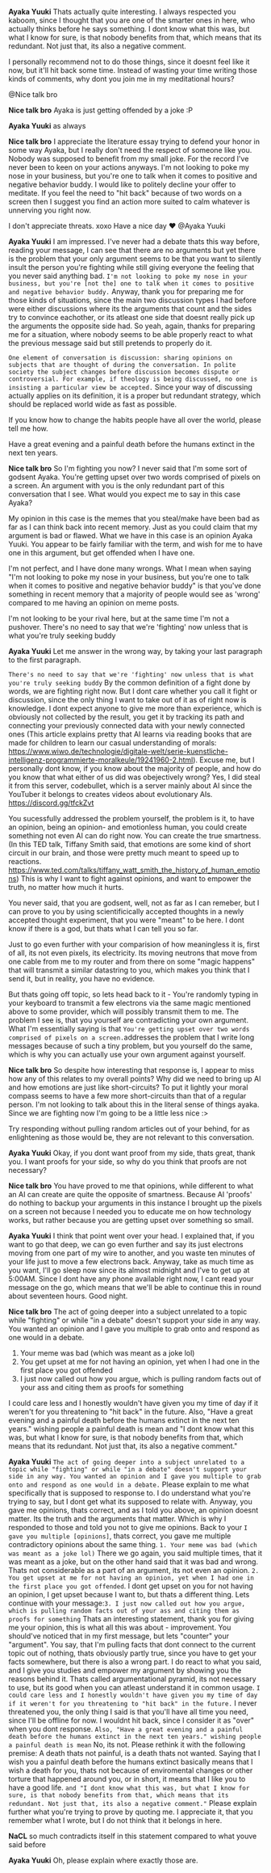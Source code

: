 **Ayaka Yuuki**
Thats actually quite interesting. I always respected you kaboom, since I thought that you are one of the smarter ones in here, who actually thinks before he says something. 
I dont know what this was, but what I know for sure, is that nobody benefits from that, which means that its redundant. Not just that, its also a negative comment.

I personally recommend not to do those things, since it doesnt feel like it now, but it'll hit back some time.
Instead of wasting your time writing those kinds of comments, why dont you join me in my meditational hours?

@Nice talk bro


**Nice talk bro**
Ayaka is just getting offended by a joke :P
 

**Ayaka Yuuki**
as always


**Nice talk bro**
I appreciate the literature essay trying to defend your honor in some way Ayaka, but I really don't need the respect of someone like you. Nobody was supposed to benefit from my small joke. For the record I've never been to keen on your actions anyways. I'm not looking to poke my nose in your business, but you're one to talk when it comes to positive and negative behavior buddy.
I would like to politely decline your offer to meditate. If you feel the need to "hit back" because of two words on a screen then I suggest you find an action more suited to calm whatever is unnerving you right now. 

I don't appreciate threats. 
xoxo Have a nice day :heart:
@Ayaka Yuuki


**Ayaka Yuuki**
I am impressed. I've never had a debate thats this way before, reading your message, I can see that there are no arguments but yet there is the problem that your only argument seems to be that you want to silently insult the person you're fighting while still giving everyone the feeling that you never said anything bad. `I'm not looking to poke my nose in your business, but you're [not the] one to talk when it comes to positive and negative behavior buddy.`
Anyway, thank you for preparing me for those kinds of situations, since the main two discussion types I had before were either discussions where its the arguments that count and the sides try to convince eachother, or its atleast one side that doesnt really pick up the arguments the opposite side had.
So yeah, again, thanks for preparing me for a situation, where nobody seems to be able properly react to what the previous message said but still pretends to properly do it.

`One element of conversation is discussion: sharing opinions on subjects that are thought of during the conversation. In polite society the subject changes before discussion becomes dispute or controversial. For example, if theology is being discussed, no one is insisting a particular view be accepted.`
Since your way of discussing actually applies on its definition, it is a proper but redundant strategy, which should be replaced world wide as fast as possible.

If you know how to change the habits people have all over the world, please tell me how.


Have a great evening and a painful death before the humans extinct in the next ten years.


**Nice talk bro**
So I'm fighting you now? I never said that I'm some sort of godsent Ayaka. You're getting upset over two words comprised of pixels on a screen. An argument with you is the only redundant part of this conversation that I see. What would you expect me to say in this case Ayaka?

My opinion in this case is the memes that you steal/make have been bad as far as I can think back into recent memory. Just as you could claim that my argument is bad or flawed. What we have in this case is an opinion Ayaka Yuuki. You appear to be fairly familiar with the term, and wish for me to have one in this argument, but get offended when I have one.

I'm not perfect, and I have done many wrongs. What I mean when saying "I'm not looking to poke my nose in your business, but you're one to talk when it comes to positive and negative behavior buddy" is that you've done something in recent memory that a majority of people would see as 'wrong' compared to me having an opinion on meme posts. 

I'm not looking to be your rival here, but at the same time I'm not a pushover.
There's no need to say that we're 'fighting' now unless that is what you're truly seeking buddy


**Ayaka Yuuki**
Let me answer in the wrong way, by taking your last paragraph to the first paragraph.

`There's no need to say that we're 'fighting' now unless that is what you're truly seeking buddy` By the common definition of a fight done by words, we are fighting right now. But I dont care whether you call it fight or discussion, since the only thing I want to take out of it as of right now is knowledge. I dont expect anyone to give me more than experience, which is obviously not collected by the result, you get it by tracking its path and connecting your previously connected data with your newly connected ones (This article explains pretty that AI learns via reading books that are made for children to learn our casual understanding of morals: https://www.wiwo.de/technologie/digitale-welt/serie-kuenstliche-intelligenz-programmierte-moralkeule/19241960-2.html).
Excuse me, but I personally dont know, if you know about the majority of people, and how do you know that what either of us did was obejectively wrong? Yes, I did steal it from this server, codebullet, which is a server mainly about AI since the YouTuber it belongs to creates videos about evolutionary AIs. https://discord.gg/tfckZvt

You sucessfully addressed the problem yourself, the problem is it, to have an opinion, being an opinion- and emotionless human, you could create something not even AI can do right now. You can create the true smartness. (In this TED talk, Tiffany Smith said, that emotions are some kind of short circuit in our brain, and those were pretty much meant to speed up to reactions. https://www.ted.com/talks/tiffany_watt_smith_the_history_of_human_emotions) This is why I want to fight against opinions, and want to empower the truth, no matter how much it hurts.

You never said, that you are godsent, well, not as far as I can remeber, but I can prove to you by using scientificically accepted thoughts in a newly accepted thought experiment, that you were "meant" to be here. I dont know if there is a god, but thats what I can tell you so far. 

Just to go even further with your comparision of how meaningless it is, first of all, its not even pixels, its electricity. Its moving neutrons that move from one cable from me to my router and from there on some "magic happens" that will transmit a similar datastring to you, which makes you think that I send it, but in reality, you have no evidence.

But thats going off topic, so lets head back to it - You're randomly typing in your keyboard to transmit a few electrons via the same magic mentioned above to some provider, which will possibly transmit them to me. The problem I see is, that you yourself are contradicting your own argument. What I'm essentially saying is that `You're getting upset over two words comprised of pixels on a screen.`addresses the problem that I write long messages because of such a tiny problem, but you yourself do the same, which is why you can actually use your own argument against yourself.


**Nice talk bro**
So despite how interesting that response is, I appear to miss how any of this relates to my overall points? Why did we need to bring up AI and how emotions are just like short-circuits? To put it lightly your moral compass seems to have a few more short-circuits than that of a regular person. I'm not looking to talk about this in the literal sense of things ayaka. Since we are fighting now I'm going to be a little less nice :> 

Try responding without pulling random articles out of your behind, for as enlightening as those would be, they are not relevant to this conversation.


**Ayaka Yuuki**
Okay, if you dont want proof from my side, thats great, thank you. I want proofs for your side, so why do you think that proofs are not necessary?


**Nice talk bro**
You have proved to me that opinions, while different to what an AI can create are quite the opposite of smartness.
Because AI 'proofs' do nothing to backup your arguments in this instance
I brought up the pixels on a screen not because I needed you to educate me on how technology works, but rather because you are getting upset over something so small.


**Ayaka Yuuki**
I think that point went over your head. I explained that, if you want to go that deep, we can go even further and say its just electrons moving from one part of my wire to another, and you waste ten minutes of your life just to move a few electrons back.
Anyway, take as much time as you want, I'll go sleep now since its almost midnight and I've to get up at 5:00AM. Since I dont have any phone available right now, I cant read your message on the go, which means that we'll be able to continue this in round about seventeen hours.
Good night.


**Nice talk bro**
The act of going deeper into a subject unrelated to a topic while "fighting" or while "in a debate" doesn't support your side in any way. You wanted an opinion and I gave you multiple to grab onto and respond as one would in a debate.

1. Your meme was bad (which was meant as a joke lol)
2. You get upset at me for not having an opinion, yet when I had one in the first place you got offended
3. I just now called out how you argue, which is pulling random facts out of your ass and citing them as proofs for something

I could care less and I honestly wouldn't have given you my time of day if it weren't for you threatening to "hit back" in the future.
Also,
"Have a great evening and a painful death before the humans extinct in the next ten years."
wishing people a painful death is mean and "I dont know what this was, but what I know for sure, is that nobody benefits from that, which means that its redundant. Not just that, its also a negative comment."


**Ayaka Yuuki**
`The act of going deeper into a subject unrelated to a topic while "fighting" or while "in a debate" doesn't support your side in any way. You wanted an opinion and I gave you multiple to grab onto and respond as one would in a debate.` Please explain to me what specifically that is supposed to response to. I do understand what you're trying to say, but I dont get what its supposed to relate with. Anyway, you gave me opinions, thats correct, and as I told you above, an opinion doesnt matter. Its the truth and the arguments that matter. Which is why I responded to those and told you not to give me opinions. Back to your `I gave you multiple [opinions]`, thats correct, you gave me multiple contradictory opinions about the same thing. `1. Your meme was bad (which was meant as a joke lol)` There we go again, you said multiple times, that it was meant as a joke, but on the other hand said that it was bad and wrong. Thats not considerable as a part of an argument, its not even an opinion. `2. You get upset at me for not having an opinion, yet when I had one in the first place you got offended`. I dont get upset on you for not having an opinion, I get upset because I want to, but thats a different thing.
Lets continue with your message:`3. I just now called out how you argue, which is pulling random facts out of your ass and citing them as proofs for something` Thats an interesting statement, thank you for giving me your opinion, this is what all this was about - improvement. You should've noticed that in my first message, but lets "counter" your "argument". You say, that I'm pulling facts that dont connect to the current topic out of nothing, thats obviously partly true, since you have to get your facts somewhere, but there is also a wrong part. I do react to what you said, and I give you studies and empower my argument by showing you the reasons behind it. Thats called argumentational pyramid, its not necessary to use, but its good when you can atleast understand it in common usage.
`I could care less and I honestly wouldn't have given you my time of day if it weren't for you threatening to "hit back" in the future.` I never threatened you, the only thing I said is that you'll have all time you need, since I'll be offline for now. I wouldnt hit back, since I consider it as "over" when you dont response.
`Also,
"Have a great evening and a painful death before the humans extinct in the next ten years."
wishing people a painful death is mean` No, its not. Please rethink it with the following premise: A death thats not painful, is a death thats not wanted. Saying that I wish you a painful death before the humans extinct basically means that I wish a death for you, thats not because of enviromental changes or other torture that happened around you, or in short, it means that I like you to have a good life.
`and "I dont know what this was, but what I know for sure, is that nobody benefits from that, which means that its redundant. Not just that, its also a negative comment."` Please explain further what you're trying to prove by quoting me. I appreciate it, that you remember what I wrote, but I do not think that it belongs in here.


**NaCL**
so much contradicts itself in this statement compared to what youve said before


**Ayaka Yuuki**
Oh, please explain where exactly those are.

